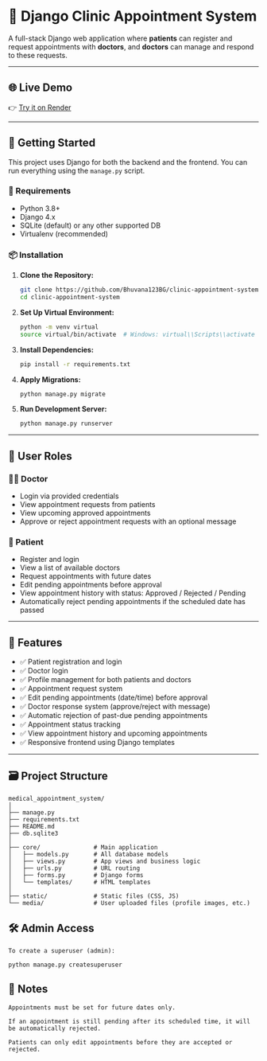 # 🏥 Django Clinic Appointment System
A full-stack Django web application where **patients** can register and request appointments with **doctors**, and **doctors** can manage and respond to these requests.

---

## 🌐 Live Demo
👉 [Try it on Render](https://medibook-qrwc.onrender.com)  

---

## 🚀 Getting Started

This project uses Django for both the backend and the frontend. You can run everything using the `manage.py` script.

### 🔧 Requirements

- Python 3.8+
- Django 4.x
- SQLite (default) or any other supported DB
- Virtualenv (recommended)

### 📦 Installation

1. **Clone the Repository:**

    ```bash
    git clone https://github.com/Bhuvana123BG/clinic-appointment-system.git
    cd clinic-appointment-system
    ```

2. **Set Up Virtual Environment:**

    ```bash
    python -m venv virtual
    source virtual/bin/activate  # Windows: virtual\\Scripts\\activate
    ```

3. **Install Dependencies:**

    ```bash
    pip install -r requirements.txt
    ```

4. **Apply Migrations:**

    ```bash
    python manage.py migrate
    ```

5. **Run Development Server:**

    ```bash
    python manage.py runserver
    ```

---

## 👥 User Roles

### 🧑‍⚕️ Doctor

- Login via provided credentials
- View appointment requests from patients
- View upcoming approved appointments
- Approve or reject appointment requests with an optional message

### 🧑 Patient

- Register and login
- View a list of available doctors
- Request appointments with future dates
- Edit pending appointments before approval
- View appointment history with status: Approved / Rejected / Pending
- Automatically reject pending appointments if the scheduled date has passed

---

## 🧩 Features

- ✅ Patient registration and login
- ✅ Doctor login
- ✅ Profile management for both patients and doctors
- ✅ Appointment request system
- ✅ Edit pending appointments (date/time) before approval
- ✅ Doctor response system (approve/reject with message)
- ✅ Automatic rejection of past-due pending appointments
- ✅ Appointment status tracking
- ✅ View appointment history and upcoming appointments
- ✅ Responsive frontend using Django templates

---

## 🗃️ Project Structure

```text
medical_appointment_system/
│
├── manage.py
├── requirements.txt
├── README.md
├── db.sqlite3
│
├── core/               # Main application
│   ├── models.py       # All database models
│   ├── views.py        # App views and business logic
│   ├── urls.py         # URL routing
│   ├── forms.py        # Django forms
│   └── templates/      # HTML templates
│
├── static/             # Static files (CSS, JS)
└── media/              # User uploaded files (profile images, etc.)

```

## 🛠️ Admin Access

```text
To create a superuser (admin):

python manage.py createsuperuser
```

## 📌 Notes

```text
Appointments must be set for future dates only.

If an appointment is still pending after its scheduled time, it will be automatically rejected.

Patients can only edit appointments before they are accepted or rejected.
```
